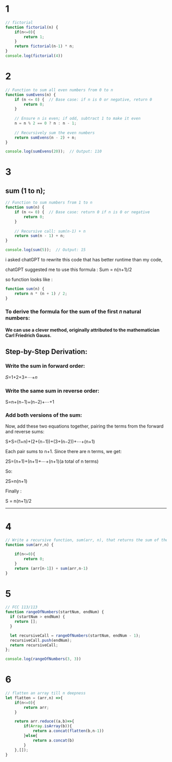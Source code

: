 # 1
``` javascript
// fictorial
function fictorial(n) {
    if(n<=0){
        return 1;
    }
    return fictorial(n-1) * n;
}
console.log(fictorial(4))

```
# 2
``` javascript
// Function to sum all even numbers from 0 to n
function sumEvens(n) {
    if (n <= 0) {  // Base case: if n is 0 or negative, return 0
        return 0; 
    }
    
    // Ensure n is even; if odd, subtract 1 to make it even
    n = n % 2 == 0 ? n : n - 1;
    
    // Recursively sum the even numbers
    return sumEvens(n - 2) + n;
}

console.log(sumEvens(20));  // Output: 110

```

# 3

## sum (1 to n);


``` javascript
// Function to sum numbers from 1 to n
function sum(n) {
    if (n <= 0) {  // Base case: return 0 if n is 0 or negative
        return 0;
    }
    
    // Recursive call: sum(n-1) + n
    return sum(n - 1) + n;
}

console.log(sum(5));  // Output: 15

```
i asked chatGPT to rewrite this code that has better runtime than my code,

chatGPT suggested me to use this formula : Sum = n(n+1)/2

so function looks like : 
```javascript
function sum(n) {
    return n * (n + 1) / 2;
}
```

### To derive the formula for the sum of the first 𝑛 natural numbers:

#### We can use a clever method, originally attributed to the mathematician Carl Friedrich Gauss.


## Step-by-Step Derivation:

### Write the sum in forward order:

𝑆=1+2+3+⋯+𝑛

### Write the same sum in reverse order:

S=n+(n−1)+(n−2)+⋯+1


### Add both versions of the sum:


Now, add these two equations together, pairing the terms from the forward and reverse sums:

S+S=(1+n)+(2+(n−1))+(3+(n−2))+⋯+(n+1)

Each pair sums to n+1. Since there are n terms, we get:

2S=(n+1)+(n+1)+⋯+(n+1)(a total of n terms)

So:

2S=n(n+1)


Finally :

S = n(n+1)/2

---


# 4
``` javascript
// Write a recursive function, sum(arr, n), that returns the sum of the first n elements of an array arr.
function sum(arr,n) {

    if(n<=0){
        return 0;
    }
    return (arr[n-1]) + sum(arr,n-1)
}

```


# 5
``` javascript
// FCC 113/113 
function rangeOfNumbers(startNum, endNum) {
  if (startNum > endNum) {
    return [];
  }

  let recursiveCall = rangeOfNumbers(startNum, endNum - 1);
  recursiveCall.push(endNum);
  return recursiveCall;
};

console.log(rangeOfNumbers(3, 3))

```



# 6
``` javascript
// flatten an array till n deepness
let flatten = (arr,n) =>{
    if(n<=0){
        return arr;
    }

    return arr.reduce((a,b)=>{
        if(Array.isArray(b)){
            return a.concat(flatten(b,n-1))
        }else{
            return a.concat(b)
        }
    },[]);
}
```


​
